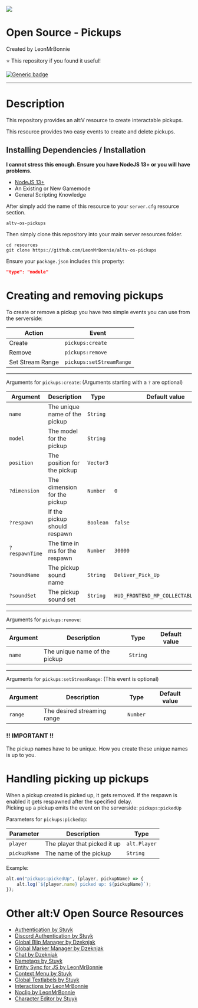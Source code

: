 ![](http://puu.sh/GcxUv/d9c560df40.png)

# Open Source - Pickups

Created by LeonMrBonnie

⭐ This repository if you found it useful!

[![Generic badge](https://img.shields.io/badge/.altv_Installer%3F-Yes!-4E753E.svg)](https://shields.io/)

---

# Description

This repository provides an alt:V resource to create interactable pickups.

This resource provides two easy events to create and delete pickups.

## Installing Dependencies / Installation

**I cannot stress this enough. Ensure you have NodeJS 13+ or you will have problems.**

-   [NodeJS 13+](https://nodejs.org/en/download/current/)
-   An Existing or New Gamemode
-   General Scripting Knowledge


After simply add the name of this resource to your `server.cfg` resource section.

`altv-os-pickups`

Then simply clone this repository into your main server resources folder.

```
cd resources
git clone https://github.com/LeonMrBonnie/altv-os-pickups
```

Ensure your `package.json` includes this property:

```json
"type": "module"
```

# Creating and removing pickups

To create or remove a pickup you have two simple events you can use from the serverside:<br>

| Action            | Event                    |
| ----------------- | ------------------------ |
| Create            | `pickups:create`         |
| Remove            | `pickups:remove`         |
| Set Stream Range  | `pickups:setStreamRange` |

---

Arguments for `pickups:create`: (Arguments starting with a `?` are optional)

| Argument       | Description                         | Type      | Default value                        |
| -------------- | ----------------------------------- | --------- | ------------------------------------ |
| `name`         | The unique name of the pickup       | `String`  |                                      |
| `model`        | The model for the pickup            | `String`  |                                      |
| `position`     | The position for the pickup         | `Vector3` |                                      |
| `?dimension`   | The dimension for the pickup        | `Number`  | `0`                                  |
| `?respawn`     | If the pickup should respawn        | `Boolean` | `false`                              |
| `?respawnTime` | The time in ms for the respawn      | `Number`  | `30000`                              |
| `?soundName`   | The pickup sound name               | `String ` | `Deliver_Pick_Up`                    |
| `?soundSet`    | The pickup sound set                | `String`  | `HUD_FRONTEND_MP_COLLECTABLE_SOUNDS` |

---

Arguments for `pickups:remove`:

| Argument       | Description                         | Type      | Default value   |
| -------------- | ----------------------------------- | --------- | --------------- |
| `name`         | The unique name of the pickup       | `String`  |                 |

---

Arguments for `pickups:setStreamRange`: (This event is optional)

| Argument       | Description                         | Type      | Default value   |
| -------------- | ----------------------------------- | --------- | --------------- |
| `range`        | The desired streaming range         | `Number`  |                 |

### !! IMPORTANT !!

The pickup names have to be unique. How you create these unique names is up to you.

# Handling picking up pickups

When a pickup created is picked up, it gets removed. If the respawn is enabled it gets respawned after the specified delay.<br>
Picking up a pickup emits the event on the serverside: `pickups:pickedUp`

Parameters for `pickups:pickedUp`:

| Parameter            | Description                   | Type         |
| -------------------- | ----------------------------- | ------------ |
| `player`             | The player that picked it up  | `alt.Player` |
| `pickupName`         | The name of the pickup        | `String`     |

Example:
```js
alt.on("pickups:pickedUp", (player, pickupName) => {
    alt.log(`${player.name} picked up: ${pickupName}`);
});
```

# Other alt:V Open Source Resources

-   [Authentication by Stuyk](https://github.com/Stuyk/altv-os-auth)
-   [Discord Authentication by Stuyk](https://github.com/Stuyk/altv-discord-auth)
-   [Global Blip Manager by Dzeknjak](https://github.com/jovanivanovic/altv-os-global-blip-manager)
-   [Global Marker Manager by Dzeknjak](https://github.com/jovanivanovic/altv-os-global-marker-manager)
-   [Chat by Dzeknjak](https://github.com/jovanivanovic/altv-os-chat)
-   [Nametags by Stuyk](https://github.com/Stuyk/altv-os-nametags)
-   [Entity Sync for JS by LeonMrBonnie](https://github.com/LeonMrBonnie/altv-os-js-entitysync)
-   [Context Menu by Stuyk](https://github.com/Stuyk/altv-os-context-menu)
-   [Global Textlabels by Stuyk](https://github.com/Stuyk/altv-os-global-textlabels)
-   [Interactions by LeonMrBonnie](https://github.com/LeonMrBonnie/altv-os-interactions)
-   [Noclip by LeonMrBonnie](https://github.com/LeonMrBonnie/altv-os-noclip)
-   [Character Editor by Stuyk](https://github.com/Stuyk/altv-os-character-editor)
